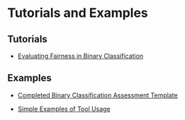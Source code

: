 # Tutorials and Examples

## Tutorials
* [Evaluating Fairness in Binary Classification](https://nbviewer.jupyter.org/github/KenSciResearch/fairMLHealth/tutorials_and_examples/Tutorial-EvaluatingFairnessInBinaryClassification.ipynb)

## Examples
* [Completed Binary Classification Assessment Template](https://nbviewer.jupyter.org/github/KenSciResearch/fairMLHealth/tutorials_and_examples/Example-BinaryClassificationTemplate.ipynb)

* [Simple Examples of Tool Usage](https://nbviewer.jupyter.org/github/KenSciResearch/fairMLHealth/tutorials_and_examples/Example-ToolUsage.ipynb)

